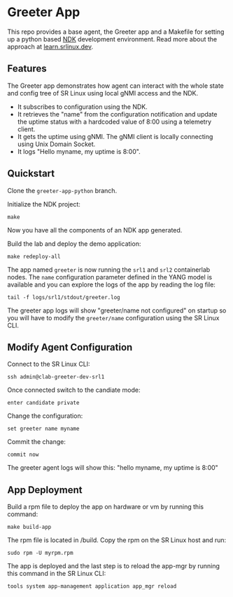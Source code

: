 # Greeter App
This repo provides a base agent, the Greeter app and a Makefile for setting up a python based [NDK](https://learn.srlinux.dev/ndk/intro/) development environment. Read more about the approach at [learn.srlinux.dev](https://learn.srlinux.dev/ndk/guide/env/python/).

## Features
The Greeter app demonstrates how agent can interact with the whole state and config tree of SR Linux using local gNMI access and the NDK.
- It subscribes to configuration using the NDK.
- It retrieves the "name" from the configuration notification and update the uptime status with a hardcoded value of 8:00 using a telemetry client.
- It gets the uptime using gNMI. The gNMI client is locally connecting using Unix Domain Socket.
- It logs "Hello myname, my uptime is 8:00"​. 

## Quickstart
Clone the `greeter-app-python` branch.

Initialize the NDK project:
```console
make
```
Now you have all the components of an NDK app generated.

Build the lab and deploy the demo application:
```console
make redeploy-all
```
The app named `greeter` is now running the `srl1` and `srl2` containerlab nodes. The `name` configuration parameter defined in the YANG model is available and you can explore the logs of the app by reading the log file:
```console
tail -f logs/srl1/stdout/greeter.log
```
The greeter app logs will show "greeter/name not configured" on startup so you will have to modify the `greeter/name` configuration using the SR Linux CLI. 

## Modify Agent Configuration
Connect to the SR Linux CLI:
```console
ssh admin@clab-greeter-dev-srl1
```
Once connected switch to the candiate mode:
```console
enter candidate private
```
Change the configuration:
```console
set greeter name myname
```
Commit the change:
```console
commit now
```
The greeter agent logs will show this: "hello myname, my uptime is 8:00"

## App Deployment
Build a rpm file to deploy the app on hardware or vm by running this command:
 ```console
make build-app
```
The rpm file is located in /build. Copy the rpm on the SR Linux host and run:
```console
sudo rpm -U myrpm.rpm
```
The app is deployed and the last step is to reload the app-mgr by running this command in the SR Linux CLI:
```console
tools system app-management application app_mgr reload
```
